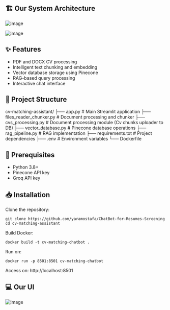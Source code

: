 ## 🏗 Our System Architecture

![image](https://github.com/user-attachments/assets/605ed59f-1fbc-49bf-9a83-dbd46b2e938a)

![image](https://github.com/user-attachments/assets/e4ad7af2-e064-4f19-8923-d99344e3b63b)

## ✨ Features
- PDF and DOCX CV processing
- Intelligent text chunking and embedding
- Vector database storage using Pinecone
- RAG-based query processing
- Interactive chat interface
  
## 📁 Project Structure
  cv-matching-assistant/
  ├── app.py                  # Main Streamlit application
  ├── files_reader_chunker.py # Document processing and chunker
  ├── cvs_processing.py       # Document processing module (Cv chunks uploader to DB)
  ├── vector_database.py      # Pinecone database operations
  ├── rag_pipeline.py         # RAG implementation
  ├── requirements.txt        # Project dependencies
  ├── .env                    # Environment variables
  └── Dockerfile             
  
## 🔧 Prerequisites
- Python 3.8+
- Pinecone API key
- Groq API key

## 📥 Installation
Clone the repository:
```
git clone https://github.com/yaramostafa/ChatBot-for-Resumes-Screening
cd cv-matching-assistant
```
Build Docker:
```
docker build -t cv-matching-chatbot .
```
Run on:
```
docker run -p 8501:8501 cv-matching-chatbot
```

Access on: http://localhost:8501

## 💻 Our UI

![image](https://github.com/user-attachments/assets/e8f2295a-148f-43a6-8e7c-83cbb7b8632c)




